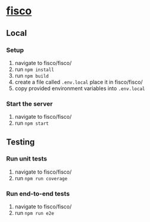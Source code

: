 # [fisco](https://fisco.social/)

## Local
### Setup 
1. navigate to fisco/fisco/
2. run ``npm install``
3. run ``npm build``
4. create a file called ``.env.local`` place it in fisco/fisco/
5. copy provided environment variables into ``.env.local``

### Start the server
1. navigate to fisco/fisco/
2. run ``npm start``

## Testing
### Run unit tests
1. navigate to fisco/fisco/
2. run ``npm run coverage``

### Run end-to-end tests
1. navigate to fisco/fisco/
2. run ``npm run e2e``
